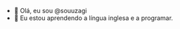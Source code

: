 - 👋 Olá, eu sou @souuzagi
- 🌱 Eu estou aprendendo a língua inglesa e a programar.


  

<!---
souuzagi/souuzagi is a ✨ special ✨ repository because its `README.md` (this file) appears on your GitHub profile.
You can click the Preview link to take a look at your changes.
--->
